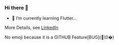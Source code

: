 ### Hi there 👋

- 🌱 I’m currently learning Flutter...

More Details, see [LinkedIn](https://www.linkedin.com/in/prachya-saechua/) 

No emoji because it is a GITHUB Feature[BUG](&#65534;(0&#00;)

<!--
**blackb1rd/blackb1rd** is a ✨ _special_ ✨ repository because its `README.md` (this file) appears on your GitHub profile.

Here are some ideas to get you started:

- 🔭 I’m currently working on ...
- 🌱 I’m currently learning ...
- 👯 I’m looking to collaborate on ...
- 🤔 I’m looking for help with ...
- 💬 Ask me about ...
- 📫 How to reach me: ...
- 😄 Pronouns: ...
- ⚡ Fun fact: ...
-->
